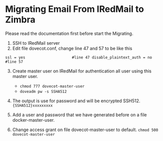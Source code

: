 # Migrating Email From IRedMail to Zimbra

Please read the documentation first before start the Migrating.

1. SSH to IRedMail server
2. Edit file dovecot.conf, change line 47 and 57 to be like this

`ssl = yes                     #line 47
disable_plaintext_auth = no   #line 57`

3. Create master user on IRedMail for authentication all user using this master user.
    - `chmod 777 dovecot-master-user`
    - `doveadm pw -s SSHA512`

4. The output is use for password and will be encrypted SSH512.
`{SSHA512}xxxxxxxxx` 

5. Add a user and password that we have generated before on a file docker-master-user.
6. Change access grant on file dovecot-master-user to default.
`chmod 500 dovecot-master-user`
